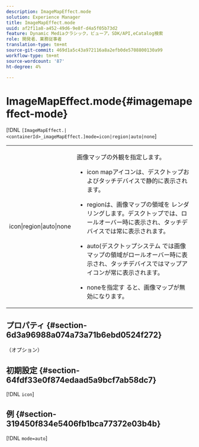 ```yaml
---
description: ImageMapEffect.mode
solution: Experience Manager
title: ImageMapEffect.mode
uuid: af2f11a8-a452-49d6-9e8f-d4a5f05b73d2
feature: Dynamic Mediaクラシック，ビューア，SDK/API,eCatalog検索
role: 開発者、業務従事者
translation-type: tm+mt
source-git-commit: 469d1a5c43a972116a8a2efb0de5708800130a99
workflow-type: tm+mt
source-wordcount: '87'
ht-degree: 4%

---
```



# ImageMapEffect.mode{#imagemapeffect-mode}

[!DNL `[ImageMapEffect.|<containerId>_imageMapEffect.]mode=icon|region|auto|none`]

<table id="table_4A3D7D66D76A403199303155318D0DE1"> 
 <tbody> 
  <tr> 
   <td colname="col1"> <p> <span class="codeph"> icon|region|auto|none  </span> </p> </td> 
   <td colname="col2"> <p>画像マップの外観を指定します。 </p> <p> 
     <ul id="ul_DDA49C152718486E853213E6FC2182B2"> 
      <li id="li_18F86AB4D2F544319CCDF7BE376ABA53"> <p> <span class="codeph"> icon  </span> mapアイコンは、デスクトップおよびタッチデバイスで静的に表示されます。 </p> </li> 
      <li id="li_F8832681CDD6456E9147A37C99BAFFED"> <p> <span class="codeph"> regionは、画像マップの領域を </span> レンダリングします。デスクトップでは、ロールオーバー時に表示され、タッチデバイスでは常に表示されます。 </p> </li> 
      <li id="li_9F7DD686E8104AEB944505363F433C0F"> <p> <span class="codeph"> auto(デスクトップシステム </span> では画像マップの領域がロールオーバー時に表示され、タッチデバイスではマップアイコンが常に表示されます。 </p> </li> 
      <li id="li_7CB644F3A029480293B46F44FF8D03B6"> <p> <span class="codeph"> noneを指定す </span> ると、画像マップが無効になります。 </p> </li> 
     </ul> </p> </td> 
  </tr> 
 </tbody> 
</table>

## プロパティ {#section-6d3a96988a074a73a71b6ebd0524f272}

（オプション）

## 初期設定 {#section-64fdf33e0f874edaad5a9bcf7ab58dc7}

[!DNL `icon`]

## 例 {#section-319450f834e5406fb1bca77372e03b4b}

[!DNL `mode=auto`]
